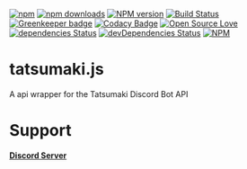 [![npm](https://img.shields.io/npm/v/npm.svg)](https://www.npmjs.com/package/tatsumaki.js)
[![npm downloads](https://img.shields.io/npm/dt/tatsumaki.js.svg?maxAge=3600)](https://www.npmjs.com/package/tatsumaki.js)
[![NPM version](https://badge.fury.io/js/tatsumaki.js.svg)](http://badge.fury.io/js/tatsumaki.js)
[![Build Status](https://travis-ci.org/MrJacz/tatsumaki.js.svg?branch=master)](https://travis-ci.org/MrJacz/tatsumaki.js)
[![Greenkeeper badge](https://badges.greenkeeper.io/MrJacz/tatsumaki.js.svg)](https://greenkeeper.io/)
[![Codacy Badge](https://api.codacy.com/project/badge/Grade/5097637a8165436c9d4a5a8361f7c733)](https://www.codacy.com/app/MrJacz/tatsumaki.js)
[![Open Source Love](https://badges.frapsoft.com/os/mit/mit.svg?v=102)](https://github.com/ellerbrock/open-source-badge/)
[![dependencies Status](https://david-dm.org/mrjacz/tatsumaki.js/status.svg)](https://david-dm.org/mrjacz/tatsumaki.js)
[![devDependencies Status](https://david-dm.org/mrjacz/tatsumaki.js/dev-status.svg)](https://david-dm.org/mrjacz/tatsumaki.js?type=dev)
[![NPM](https://nodei.co/npm/tatsumaki.js.png?downloads=true&downloadRank=true&stars=true)](https://nodei.co/npm/tatsumaki.js/)
# tatsumaki.js
A api wrapper for the Tatsumaki Discord Bot API

# Support
[**Discord Server**](https://discord.gg/UXSWb37)
